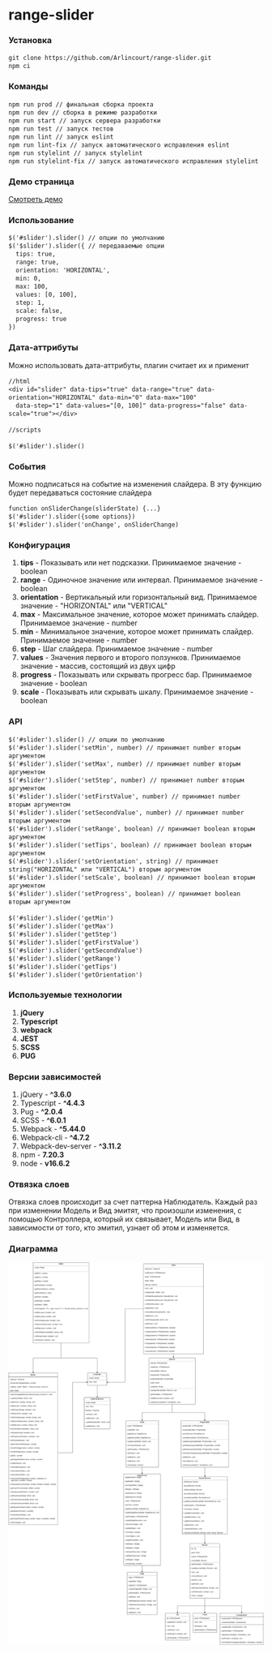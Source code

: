# range-slider

### Установка

    git clone https://github.com/Arlincourt/range-slider.git
    npm ci
    
### Команды

    npm run prod // финальная сборка проекта
    npm run dev // сборка в режиме разработки
    npm run start // запуск сервера разработки
    npm run test // запуск тестов
    npm run lint // запуск eslint
    npm run lint-fix // запуск автоматического исправления eslint
    npm run stylelint // запуск stylelint
    npm run stylelint-fix // запуск автоматического исправления stylelint
    
### Демо страница

[Смотреть демо](https://arlincourt.github.io/range-slider/index.html)

### Использование

    $('#slider').slider() // опции по умолчанию
    $('$slider').slider({ // передаваемые опции
      tips: true,
      range: true,
      orientation: 'HORIZONTAL',
      min: 0,
      max: 100,
      values: [0, 100],
      step: 1,
      scale: false,
      progress: true
    })
    
### Дата-аттрибуты
 Можно использовать дата-аттрибуты, плагин считает их и применит

    //html
    <div id="slider" data-tips="true" data-range="true" data-orientation="HORIZONTAL" data-min="0" data-max="100" 
      data-step="1" data-values="[0, 100]" data-progress="false" data-scale="true"></div>
      
    //scripts
    
    $('#slider').slider()
      
### События
Можно подписаться на событие на изменения слайдера. В эту функцию будет передаваться состояние слайдера
    
    function onSliderChange(sliderState) {...}
    $('#slider').slider({some options})
    $('#slider').slider('onChange', onSliderChange)
    
### Конфигурация

1. **tips** - Показывать или нет подсказки. Принимаемое значение - boolean
2. **range** - Одиночное значение или интервал. Принимаемое значение - boolean
3. **orientation** - Вертикальный или горизонтальный вид. Принимаемое значение - "HORIZONTAL" или "VERTICAL"
4. **max** - Максимальное значение, которое может принимать слайдер. Принимаемое значение - number
5. **min** - Минимальное значение, которое может принимать слайдер. Принимаемое значение - number
6. **step** - Шаг слайдера. Принимаемое значение - number
7. **values** - Значения первого и второго ползунков. Принимаемое значение - массив, состоящий из двух цифр
8. **progress** - Показывать или скрывать прогресс бар. Принимаемое значение - boolean
9. **scale** - Показывать или скрывать шкалу. Принимаемое значение - boolean

### API
    
    $('#slider').slider() // опции по умолчанию
    $('#slider').slider('setMin', number) // принимает number вторым аргументом
    $('#slider').slider('setMax', number) // принимает number вторым аргументом
    $('#slider').slider('setStep', number) // принимает number вторым аргументом
    $('#slider').slider('setFirstValue', number) // принимает number вторым аргументом
    $('#slider').slider('setSecondValue', number) // принимает number вторым аргументом
    $('#slider').slider('setRange', boolean) // принимает boolean вторым аргументом
    $('#slider').slider('setTips', boolean) // принимает boolean вторым аргументом
    $('#slider').slider('setOrientation', string) // принимает string("HORIZONTAL" или "VERTICAL") вторым аргументом
    $('#slider').slider('setScale', boolean) // принимает boolean вторым аргументом
    $('#slider').slider('setProgress', boolean) // принимает boolean вторым аргументом
    
    $('#slider').slider('getMin')
    $('#slider').slider('getMax')
    $('#slider').slider('getStep') 
    $('#slider').slider('getFirstValue') 
    $('#slider').slider('getSecondValue') 
    $('#slider').slider('getRange') 
    $('#slider').slider('getTips') 
    $('#slider').slider('getOrientation') 
  
 ### Используемые технологии
 
 1. **jQuery**
 2. **Typescript**
 3. **webpack**
 4. **JEST**
 5. **SCSS**
 6. **PUG**

 ### Версии зависимостей

 1. jQuery - **^3.6.0**
 2. Typescript - **^4.4.3**
 3. Pug - **^2.0.4**
 4. SCSS - **^6.0.1**
 5. Webpack - **^5.44.0**
 6. Webpack-cli - **^4.7.2**
 7. Webpack-dev-server - **^3.11.2**
 8. npm - **7.20.3**
 9. node - **v16.6.2**
 
 ### Отвязка слоев
 
 Отвязка слоев происходит за счет паттерна Наблюдатель. Каждый раз при изменении Модель и Вид эмитят, что произошли изменения, с помощью Контроллера, который их связывает,
 Модель или Вид, в зависимости от того, кто эмитил, узнает об этом и изменяется.
 
 ### Диаграмма
 
 ![](src/assets/uml.png)